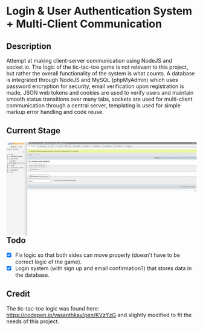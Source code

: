 # Login & User Authentication System + Multi-Client Communication

## Description

Attempt at making client-server communication using NodeJS and socket.io. The logic of the tic-tac-toe game is not relevant to this project, but rather the overall functionality of the system is what counts. A database is integrated through NodeJS and MySQL (phpMyAdmin) which uses password encryption for security, email verification upon registration is made, JSON web tokens and cookies are used to verify users and maintain smooth status transitions over many tabs, sockets are used for multi-client communication through a central server, templating is used for simple markup error handling and code reuse.

## Current Stage

<img src="demo.gif" alt="demo of login system and client-server interaction" style="float: left; zoom:100%;" />

## Todo

- [x] Fix logic so that both sides can move properly (doesn't have to be correct logic of the game).
- [x] Login system (with sign up and email confirmation?) that stores data in the database.

## Credit

The tic-tac-toe logic was found here: https://codepen.io/vasanthkay/pen/KVzYzG and slightly modified to fit the needs of this project.